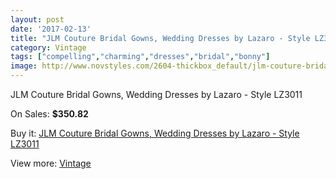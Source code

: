 ```yaml
---
layout: post
date: '2017-02-13'
title: "JLM Couture Bridal Gowns, Wedding Dresses by Lazaro - Style LZ3011"
category: Vintage
tags: ["compelling","charming","dresses","bridal","bonny"]
image: http://www.novstyles.com/2604-thickbox_default/jlm-couture-bridal-gowns-wedding-dresses-by-lazaro-style-lz3011.jpg
---
```

JLM Couture Bridal Gowns, Wedding Dresses by Lazaro - Style LZ3011

On Sales: **$350.82**
<a href="https://www.novstyles.com/en/vintage/1466-jlm-couture-bridal-gowns-wedding-dresses-by-lazaro-style-lz3011.html"><amp-img layout="responsive" width="600" height="600" src="//www.novstyles.com/2604-thickbox_default/jlm-couture-bridal-gowns-wedding-dresses-by-lazaro-style-lz3011.jpg" alt="JLM Couture Bridal Gowns, Wedding Dresses by Lazaro - Style LZ3011 0" /></a>
<a href="https://www.novstyles.com/en/vintage/1466-jlm-couture-bridal-gowns-wedding-dresses-by-lazaro-style-lz3011.html"><amp-img layout="responsive" width="600" height="600" src="//www.novstyles.com/2605-thickbox_default/jlm-couture-bridal-gowns-wedding-dresses-by-lazaro-style-lz3011.jpg" alt="JLM Couture Bridal Gowns, Wedding Dresses by Lazaro - Style LZ3011 1" /></a>

Buy it: [JLM Couture Bridal Gowns, Wedding Dresses by Lazaro - Style LZ3011](https://www.novstyles.com/en/vintage/1466-jlm-couture-bridal-gowns-wedding-dresses-by-lazaro-style-lz3011.html "JLM Couture Bridal Gowns, Wedding Dresses by Lazaro - Style LZ3011")

View more: [Vintage](https://www.novstyles.com/en/9-vintage "Vintage")
